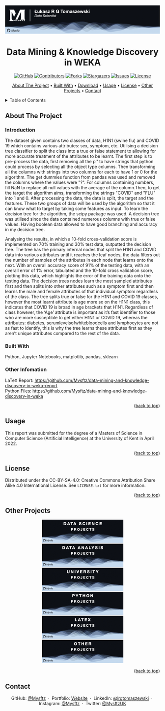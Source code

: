 <a name="readme-top"></a>
<div align="center">

[![alt text](https://github.com/Mysftz/Mysftz/blob/main/assets/READMEHeader.jpeg?raw=true)](https://github.com/Mysftz)
# Data Mining & Knowledge Discovery in WEKA
[![GitHub][GitHub-shield]](https://github.com/Mysftz/data-mining-and-knowledge-discovery-in-weka)
[![Contributors][contributors-shield]](https://github.com/Mysftz/data-mining-and-knowledge-discovery-in-weka/graphs/contributors)
[![Forks][forks-shield]](https://github.com/Mysftz/data-mining-and-knowledge-discovery-in-weka/network/members)
[![Stargazers][stars-shield]](https://github.com/Mysftz/data-mining-and-knowledge-discovery-in-weka/stargazers)
[![Issues][issues-shield]](https://github.com/Mysftz/data-mining-and-knowledge-discovery-in-weka/issues)
[![License][license-shield]](https://github.com/Mysftz/data-mining-and-knowledge-discovery-in-weka/blob/main/LICENSE.txt)
</div>

<p align="center">
  <a href="#about-the-project">About The Project</a> •
  <a href="#built-with">Built With</a> •
  <a href="https://github.com/Mysftz/data-mining-and-knowledge-discovery-in-weka/archive/refs/heads/main.zip">Download</a> • 
  <a href="#usage">Usage</a> •
  <a href="#license">License</a> •
  <a href="#other-projects">Other Projects</a> •
  <a href="#contact">Contact</a>
</p>

<!-- TABLE OF CONTENTS -->
<details>
  <summary>Table of Contents</summary>
  <ol>
    <li>
      <a href="#about-the-project">About The Project</a>
      <ul>
        <li><a href="#introduction">Infomation</a></li>
        <li><a href="#built-with">Built With</a></li>
        <li><a href="#other-infomation">Other Infomation</a></li>
      </ul>
    </li>
    <li><a href="#usage">Usage</a></li>
    <li><a href="#license">License</a></li>
    <li><a href="#other-projects">Other Projects</a></li>
    <li><a href="#contact">Contact</a></li>
  </ol>
</details>

<!-- ABOUT THE PROJECT -->
## About The Project
### Introduction

The dataset given contains two classes of data, H1N1 (swine flu) and COVID 19 which contains various attributes: sex, symptom, etc. Utilising a decision tree classifier to split the class into a true or false statement to allowing for more accurate treatment of the attributes to be learnt. The first step is to pre-process the data, first removing all the p'' to have strings that python could process by selecting all the object type columns. Then transforming all the columns with strings into two columns for each to have 1 or 0 for the algorithm. The get dummies function from pandas was used and removed the columns where the values were "?".  For columns containing numbers, fill NaN to replace all null values with the average of the column.Then, to get the target the algorithm aims, transforming the strings "COVID" and "FLU" into 1 and 0. After processing the data, the data is split, the target and the features. These two groups of data will be used by the algorithm so that it can know what to target by taking some features as input. To learn the decision tree for the algorithm, the scipy package was used. A decision tree was utilised since the data contained numerous columns with true or false values. Having boolean data allowed to have good branching and accuracy in my decision tree. 

Analysing the results, in which a 10-fold cross-validation score is implemented on 70% training and 30% test data, outputted the decision tree. The tree has the primary internal nodes that split the H1N1 and COVID data into various attributes until it reaches the leaf nodes, the data filters out the number of samples of the attributes in each node that learns onto the next. With an overall accuracy score of 91% of the testing data, with an overall error of 1\% error, tabulated and the 10-fold cross validation score, plotting this data, which highlights the error of the training data onto the testing data. The decision trees nodes learn the most sampled attributes first and then splits into other attributes such as a symptom first and then learns the male and female attributes of that individual symptom regardless of the class. The tree splits true or false for the H1N1 and COVID 19 classes, however the most learnt attribute is age more so on the H1N1 class, this indicates that COVID 19 is broad in age brackets that H1N1. Regardless of class however, the ‘Age’ attribute is important as it’s fast identifier to those who are more susceptible to get either H1N1 or COVID 19, whereas the attributes: diabetes, serumlevelsofwhitebloodcells and lymphocytes are not as fast to identify, this is why the tree learns these attributes first as they aren’t unique attributes compared to the rest of the data.


### Built With

Python, Jupyter Notebooks, matplotlib, pandas, sklearn

### Other Infomation

LaTeX Report: https://github.com/Mysftz/data-mining-and-knowledge-discovery-in-weka-report </br>
Python Files: https://github.com/Mysftz/data-mining-and-knowledge-discovery-in-weka

<p align="right">(<a href="#readme-top">back to top</a>)</p> 

<!-- USAGE -->
## Usage

This report was submitted for the degree of a Masters of Science in Computer Science (Artificial Intelligence) at the University of Kent in April 2022.

<p align="right">(<a href="#readme-top">back to top</a>)</p>

<!-- LICENSE -->
## License
Distributed under the CC-BY-SA-4.0: Creative Commons Attribution Share Alike 4.0 International License. See `LICENSE.txt` for more information.

<p align="right">(<a href="#readme-top">back to top</a>)</p>

<!-- OTHER PROJECTS --> 
## Other Projects
<div align="center">
<a href="https://github.com/stars/Mysftz/lists/data-science-projects" style="margin:10px; margin-bottom:50px"><img src="https://github.com/Mysftz/Mysftz/blob/main/assets/Button-DataScience.jpeg?raw=true" alt="Data Science Projects Button" width="265" height="75"></a>
<a href="https://github.com/stars/Mysftz/lists/data-analysis-projects" style="margin:10px; margin-bottom:50px"><img src="https://github.com/Mysftz/Mysftz/blob/main/assets/Button-DataAnalysis.jpeg?raw=true" alt="Data Analysis Projects Button" width="265" height="75"></a>
<a href="https://github.com/stars/Mysftz/lists/university-projects" style="margin:10px; margin-bottom:50px"><img src="https://github.com/Mysftz/Mysftz/blob/main/assets/Button-University.jpeg?raw=true" alt="University Projects Button" width="265" height="75"></a>
<a href="https://github.com/stars/Mysftz/lists/python-projects" style="margin:10px; margin-bottom:50px"><img src="https://github.com/Mysftz/Mysftz/blob/main/assets/Button-Python.jpeg?raw=true" alt="Python Projects Button" width="265" height="75"></a>
<a href="https://github.com/stars/Mysftz/lists/latex-projects" style="margin:10px; padding-bottom:50px"><img src="https://github.com/Mysftz/Mysftz/blob/main/assets/Button-Latex.jpeg?raw=true" alt="LaTeX Projects Button" width="265" height="75"></a>
<a href="https://github.com/stars/Mysftz/lists/other-projects" style="margin:10px; margin-bottom:50px"><img src="https://github.com/Mysftz/Mysftz/blob/main/assets/Button-Other.jpeg?raw=true" alt="Other Projects Button" width="265" height="75"></a>
</div>

<p align="right">(<a href="#readme-top">back to top</a>)</p>

<!-- CONTACT -->
## Contact
<div align="center">

GitHub: [@Mysftz](https://github.com/Mysftz) &nbsp;&middot;&nbsp; Portfolio: [Website](https://mysftz.github.io) &nbsp;&middot;&nbsp; LinkedIn: [@lrgtomaszewski](https://www.linkedin.com/in/lrgtomaszewski/) &nbsp;&middot;&nbsp; Instagram: [@Mysftz](https://www.instagram.com/mysftz/) &nbsp;&middot;&nbsp; Twitter: [@MysftzUK](https://twitter.com/MysftzUK)
</div>

[contributors-shield]: https://img.shields.io/github/contributors/mysftz/data-mining-and-knowledge-discovery-in-weka.svg?style=for-the-badge
[forks-shield]: https://img.shields.io/github/forks/mysftz/data-mining-and-knowledge-discovery-in-weka.svg?style=for-the-badge
[stars-shield]: https://img.shields.io/github/stars/mysftz/data-mining-and-knowledge-discovery-in-weka.svg?style=for-the-badge
[issues-shield]: https://img.shields.io/github/issues/mysftz/data-mining-and-knowledge-discovery-in-weka.svg?style=for-the-badge
[license-shield]: https://img.shields.io/github/license/mysftz/data-mining-and-knowledge-discovery-in-weka.svg?style=for-the-badge
[github-shield]: https://img.shields.io/badge/-GitHub-black.svg?style=for-the-badge&logo=GitHub&colorB=555